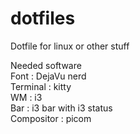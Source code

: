 # dotfiles
Dotfile for linux or other stuff

Needed software  
Font : DejaVu nerd  
Terminal : kitty  
WM : i3  
Bar : i3 bar with i3 status  
Compositor : picom
